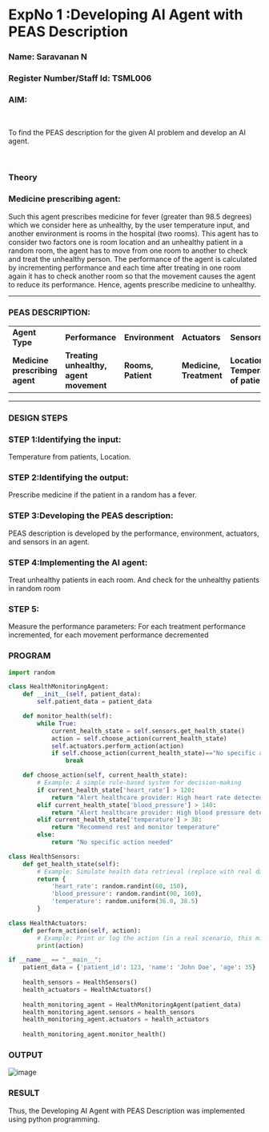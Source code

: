 <h1>ExpNo 1 :Developing AI Agent with PEAS Description</h1>
<h3>Name: Saravanan N</h3>
<h3>Register Number/Staff Id: TSML006</h3>


<h3>AIM:</h3>
<br>
<p>To find the PEAS description for the given AI problem and develop an AI agent.</p>
<br>
<h3>Theory</h3>
<h3>Medicine prescribing agent:</h3>
<p>Such this agent prescribes medicine for fever (greater than 98.5 degrees) which we consider here as unhealthy, by the user temperature input, and another environment is rooms in the hospital (two rooms). This agent has to consider two factors one is room location and an unhealthy patient in a random room, the agent has to move from one room to another to check and treat the unhealthy person. The performance of the agent is calculated by incrementing performance and each time after treating in one room again it has to check another room so that the movement causes the agent to reduce its performance. Hence, agents prescribe medicine to unhealthy.</p>
<hr>
<h3>PEAS DESCRIPTION:</h3>
<table>
  <tr>
    <td><strong>Agent Type</strong></td>
    <td><strong>Performance</strong></td>
     <td><strong>Environment</strong></td>
    <td><strong>Actuators</strong></td>
    <td><strong>Sensors</strong></td>
  </tr>
    <tr>
    <td><strong>Medicine prescribing agent</strong></td>
    <td><strong>Treating unhealthy, agent movement</strong></td>
     <td><strong>Rooms, Patient</strong></td>
    <td><strong>Medicine, Treatment</strong></td>
    <td><strong>Location, Temperature of patient</strong></td>
  </tr>
</table>
<hr>
<H3>DESIGN STEPS</H3>
<h3>STEP 1:Identifying the input:</h3>
<p>Temperature from patients, Location.</p>
<h3>STEP 2:Identifying the output:</h3>
<p>Prescribe medicine if the patient in a random has a fever.</p>
<h3>STEP 3:Developing the PEAS description:</h3>
<p>PEAS description is developed by the performance, environment, actuators, and sensors in an agent.</p>
<h3>STEP 4:Implementing the AI agent:</h3>
<p>Treat unhealthy patients in each room. And check for the unhealthy patients in random room</p>
<h3>STEP 5:</h3>
<p>Measure the performance parameters: For each treatment performance incremented, for each movement performance decremented</p>
<H3>PROGRAM</H3>


```python
import random

class HealthMonitoringAgent:
    def __init__(self, patient_data):
        self.patient_data = patient_data

    def monitor_health(self):
        while True:
            current_health_state = self.sensors.get_health_state()
            action = self.choose_action(current_health_state)
            self.actuators.perform_action(action)
            if self.choose_action(current_health_state)=="No specific action needed":
                break

    def choose_action(self, current_health_state):
        # Example: A simple rule-based system for decision-making
        if current_health_state['heart_rate'] > 120:
            return "Alert healthcare provider: High heart rate detected"
        elif current_health_state['blood_pressure'] > 140:
            return "Alert healthcare provider: High blood pressure detected"
        elif current_health_state['temperature'] > 38:
            return "Recommend rest and monitor temperature"
        else:
            return "No specific action needed"

class HealthSensors:
    def get_health_state(self):
        # Example: Simulate health data retrieval (replace with real data in a practical scenario)
        return {
            'heart_rate': random.randint(60, 150),
            'blood_pressure': random.randint(90, 160),
            'temperature': random.uniform(36.0, 38.5)
        }

class HealthActuators:
    def perform_action(self, action):
        # Example: Print or log the action (in a real scenario, this might involve more complex actions)
        print(action)

if __name__ == "__main__":
    patient_data = {'patient_id': 123, 'name': 'John Doe', 'age': 35}
    
    health_sensors = HealthSensors()
    health_actuators = HealthActuators()
    
    health_monitoring_agent = HealthMonitoringAgent(patient_data)
    health_monitoring_agent.sensors = health_sensors
    health_monitoring_agent.actuators = health_actuators
    
    health_monitoring_agent.monitor_health()

```

<H3>OUTPUT</H3>

![image](output.png)

<H3>RESULT</H3>

Thus, the Developing AI Agent with PEAS Description was implemented using python programming.
